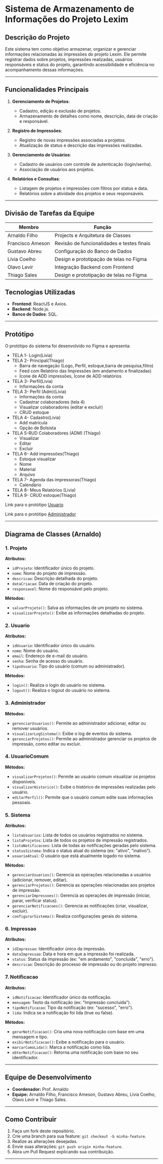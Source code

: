 # Sistema de Armazenamento de Informações do Projeto Lexim

## Descrição do Projeto

Este sistema tem como objetivo armazenar, organizar e gerenciar informações relacionadas às impressões do projeto Lexim. Ele permite registrar dados sobre projetos, impressões realizadas, usuários responsáveis e status do projeto, garantindo acessibilidade e eficiência no acompanhamento dessas informações.

---

## Funcionalidades Principais

1. **Gerenciamento de Projetos**:
   - Cadastro, edição e exclusão de projetos.
   - Armazenamento de detalhes como nome, descrição, data de criação e responsável.

2. **Registro de Impressões**:
   - Registro de novas impressões associadas a projetos.
   - Atualização de status e descrição das impressões realizadas.

3. **Gerenciamento de Usuários**:
   - Cadastro de usuários com controle de autenticação (login/senha).
   - Associação de usuários aos projetos.

4. **Relatórios e Consultas**:
   - Listagem de projetos e impressões com filtros por status e data.
   - Relatórios sobre a atividade dos projetos e seus responsáveis.

---

## Divisão de Tarefas da Equipe

| Membro          | Função                                     |
|------------------|-------------------------------------------|
| Arnaldo Filho    | Projects e Arquitetura de Classes                  |
| Francisco Ameson |  Revisão de funcionalidades e testes finais     |
| Gustavo Abreu    | Configuração do Banco de Dados                  |
| Lívia Coelho     | Design e prototipação de telas no Figma   |
| Olavo Levir      | Integração Backend com Frontend |
| Thiago Sales     | Design e prototipação de telas no Figma   |


## Tecnologias Utilizadas

- **Frontend**: ReactJS e Axios.
- **Backend**: Node.js.
- **Banco de Dados**: SQL.

---

## Protótipo

O protótipo do sistema foi desenvolvido no Figma e apresenta:
- TELA 1- Login(Livia)
- TELA 2- Principal(Thiago)
    -  Barra de navegação (Logo, Perfil, estoque,barra de pesquisa,filtro)
    - Feed com Relatório das Impressões (em andamento e finalizadas)
    - Ícone de ADD impressões, Ícone de ADD relatórios
- TELA 3- Perfil(Livia)
    - Informações da conta
- TELA 3- Perfil (Adm)(Livia)
    - Informações da conta
    - Cadastrar colaboradores (tela 4)
    - Visualizar colaboradores (editar e excluir)
    - CRUD estoque
- TELA 4- Cadastro(Livia)
    - Add matrícula
    - Opção de Bolsista
- TELA 5-RUD Colaboradores (ADM) (Thiago)
    - Visualizar
    - Editar
    - Excluir
- TELA 6- Add impressões(Thiago)
    - Estoque visualizar
    - Nome
    - Material
    - Arquivo
- TELA 7- Agenda das impressoras(Thiago)
    - Calendário
- TELA 8- Meus Relatórios (Livia)
- TELA 9- CRUD estoque(Thiago)

Link para o protótipo [Usuario](https://www.figma.com/proto/PRsqPPyF5Lc6yoO5i8BI7H/Projeto-Integrador-2?page-id=2%3A2&node-id=12-80&p=f&viewport=502%2C101%2C0.12&t=6VW1OgGm0QOJmoQG-1&scaling=min-zoom&content-scaling=fixed&starting-point-node-id=12%3A80&show-proto-sidebar=1)

Link para o protótipo [Administrador](https://www.figma.com/proto/PRsqPPyF5Lc6yoO5i8BI7H/Projeto-Integrador-2?page-id=55%3A2&node-id=85-1817&p=f&viewport=502%2C233%2C0.06&t=wVOuXSw2RZBPLefN-1&scaling=min-zoom&content-scaling=fixed&starting-point-node-id=85%3A1817 )

---


## Diagrama de Classes (Arnaldo)

### 1. Projeto

**Atributos:**
- `idProjeto`: Identificador único do projeto.
- `nome`: Nome do projeto de impressão.
- `descricao`: Descrição detalhada do projeto.
- `dataCriacao`: Data de criação do projeto.
- `responsavel`: Nome do responsável pelo projeto.

**Métodos:**
- `salvarProjeto()`: Salva as informações de um projeto no sistema.
- `visualizarProjeto()`: Exibe as informações detalhadas do projeto.


### 2. Usuario

**Atributos:**
- `idUsuario`: Identificador único do usuário.
- `nome`: Nome do usuário.
- `email`: Endereço de e-mail do usuário.
- `senha`: Senha de acesso do usuário.
- `tipoUsuario`: Tipo do usuário (comum ou administrador).

**Métodos:**
- `login()`: Realiza o login do usuário no sistema.
- `logout()`: Realiza o logout do usuário no sistema.


### 3. Administrador

**Métodos:**
- `gerenciarUsuarios()`: Permite ao administrador adicionar, editar ou remover usuários.
- `visualizarLogSistema()`: Exibe o log de eventos do sistema.
- `gerenciarProjetos()`: Permite ao administrador gerenciar os projetos de impressão, como editar ou excluir.


### 4. UsuarioComum

**Métodos:**
- `visualizarProjetos()`: Permite ao usuário comum visualizar os projetos disponíveis.
- `visualizarHistorico()`: Exibe o histórico de impressões realizadas pelo usuário.
- `editarPerfil()`: Permite que o usuário comum edite suas informações pessoais.

### 5. Sistema

**Atributos:**
- `listaUsuarios`: Lista de todos os usuários registrados no sistema.
- `listaProjetos`: Lista de todos os projetos de impressão registrados.
- `listaNotificacoes`: Lista de todas as notificações geradas pelo sistema.
- `statusSistema`: Indica o status atual do sistema (ex: "ativo", "inativo").
- `usuarioAtual`: O usuário que está atualmente logado no sistema.

**Métodos:**
- `gerenciarUsuarios()`: Gerencia as operações relacionadas a usuários (adicionar, remover, editar).
- `gerenciarProjetos()`: Gerencia as operações relacionadas aos projetos de impressão.
- `gerenciarImpressoes()`: Gerencia as operações de impressão (iniciar, parar, verificar status).
- `gerenciarNotificacoes()`: Gerencia as notificações (criar, visualizar, excluir).
- `configurarSistema()`: Realiza configurações gerais do sistema.


### 6. Impressao

**Atributos:**
- `idImpressao`: Identificador único da impressão.
- `dataImpressao`: Data e hora em que a impressão foi realizada.
- `status`: Status da impressão (ex: "em andamento", "concluída", "erro").
- `descricao`: Descrição do processo de impressão ou do projeto impresso.


### 7. Notificacao

**Atributos:**
- `idNotificacao`: Identificador único da notificação.
- `mensagem`: Texto da notificação (ex: "Impressão concluída").
- `tipoNotificacao`: Tipo da notificação (ex: "sucesso", "erro").
- `lida`: Indica se a notificação foi lida (true ou false).

**Métodos:**
- `gerarNotificacao()`: Cria uma nova notificação com base em uma mensagem e tipo.
- `exibirNotificacao()`: Exibe a notificação para o usuário.
- `marcarComoLida()`: Marca a notificação como lida.
- `obterNotificacao()`: Retorna uma notificação com base no seu identificador.

---
## Equipe de Desenvolvimento

- **Coordenador:** Prof. Arnaldo
- **Equipe:** Arnaldo Filho, Francisco Ameson, Gustavo Abreu, Lívia Coelho, Olavo Levir e Thiago Sales.

---
## Como Contribuir

1. Faça um fork deste repositório.
2. Crie uma branch para sua feature: `git checkout -b minha-feature`.
3. Realize as alterações desejadas.
4. Envie suas alterações: `git push origin minha-feature`.
5. Abra um Pull Request explicando sua contribuição.

---


